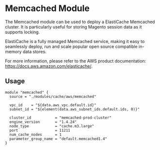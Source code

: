 # Memcached Module

The Memcached module can be used to deploy a ElastiCache Memcached cluster. It is particularly
useful for storing Magento session data as it supports locking.

ElastiCache is a fully managed Memcached service, making it easy to seamlessly deploy, run and
scale popular open source compatible in-memory data stores.

For more information, please refer to the AWS product documentation: https://docs.aws.amazon.com/elasticache/.

## Usage

```
module "memcached" {
  source = "./modules/cache/aws/memcached"

  vpc_id    = "${data.aws_vpc.default.id}"
  subnet_id = "${element(data.aws_subnet_ids.default.ids, 0)}"

  cluster_id           = "memcached-prod-cluster"
  engine_version       = "1.4.24"
  node_type            = "cache.m3.large"
  port                 = 11211
  num_cache_nodes      = 1
  parameter_group_name = "default.memcached1.4"
}
```
